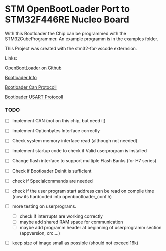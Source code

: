 # STM OpenBootLoader Port to STM32F446RE Nucleo Board

With this Bootloader the Chip can be programmed with the STM32CubeProgrammer. An example programm is in the examples folder.

This Project was created with the stm32-for-vscode externsion.

Links:

[OpenBootLoader on Github](https://github.com/STMicroelectronics/stm32-mw-openbl)

[Bootloader Info](https://www.st.com/resource/en/application_note/cd00167594-stm32-microcontroller-system-memory-boot-mode-stmicroelectronics.pdf)

[Bootloader Can Protocoll](https://www.st.com/resource/en/application_note/cd00264321-can-protocol-used-in-the-stm32-bootloader-stmicroelectronics.pdf)

[Bootloader USART Protocoll](https://www.st.com/resource/en/application_note/cd00264342-usart-protocol-used-in-the-stm32-bootloader-stmicroelectronics.pdf)


### TODO

- [ ] Implement CAN (not on this chip, but need it)
- [ ] Implement Optionbytes Interface correctly
- [ ] Check system memory interface read (although not needed)
- [ ] Implement startup code to check if Valid userprogram is installed
- [ ] Change flash interface to support multiple Flash Banks (for H7 series)
- [ ] Check if Bootloader Deinit is sufficient
- [ ] check if Specialcommands are needed
- [ ] check if the user program start address can be read on compile time (now its hardcoded into openbootloader_conf.h)
- [ ] more testing on userprograms.
  	- [ ] check if interrupts are working correctly
  	- [ ] maybe add shared RAM space for communication
  	- [ ] maybe add programm header at beginning of userprogramm section (appversion, crc....)
- [ ]  keep size of image small as possible (should not exceed 16k)


